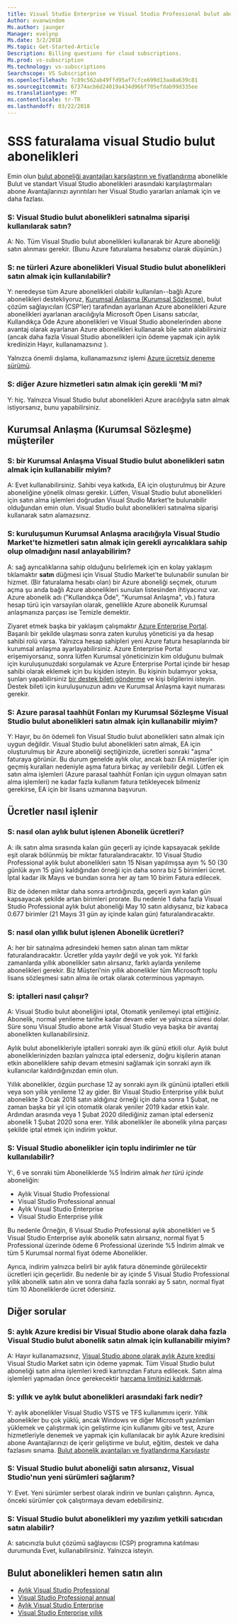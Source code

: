 ```yaml
---
title: Visual Studio Enterprise ve Visual Studio Professional bulut abonelikler için faturalama hakkında SSS
Author: evanwindom
Ms.author: jaunger
Manager: evelynp
Ms.date: 3/2/2018
Ms.topic: Get-Started-Article
Description: Billing questions for cloud subscriptions.
Ms.prod: vs-subscription
Ms.technology: vs-subscriptions
Searchscope: VS Subscription
ms.openlocfilehash: 7c89c562ab49ffd95af7cfce699d13aa8a639c81
ms.sourcegitcommit: 67374acb6d24019a434d96bf705efdab99d335ee
ms.translationtype: MT
ms.contentlocale: tr-TR
ms.lasthandoff: 03/22/2018
---
```

# <a name="visual-studio-cloud-subscriptions-billing-faq"></a>SSS faturalama visual Studio bulut abonelikleri
Emin olun [bulut aboneliği avantajları karşılaştırın ve fiyatlandırma](https://www.visualstudio.com/vs/pricing/) abonelikle Bulut ve standart Visual Studio abonelikleri arasındaki karşılaştırmaları abone Avantajlarınızı ayrıntıları her Visual Studio yararları anlamak için ve daha fazlası.

### <a name="q-can-i-buy-visual-studio-cloud-subscriptions-using-a-purchase-order"></a>S: Visual Studio bulut abonelikleri satınalma siparişi kullanılarak satın?
A: No. Tüm Visual Studio bulut abonelikleri kullanarak bir Azure aboneliği satın alınması gerekir. (Bunu Azure faturalama hesabınız olarak düşünün.)

### <a name="q-what-types-of-azure-subscriptions-can-be-used-to-buy-visual-studio-cloud-subscriptions"></a>S: ne türleri Azure abonelikleri Visual Studio bulut abonelikleri satın almak için kullanılabilir?
Y: neredeyse tüm Azure abonelikleri olabilir kullanılan--bağlı Azure abonelikleri destekliyoruz, [Kurumsal Anlaşma (Kurumsal Sözleşme)](https://azure.microsoft.com/pricing/enterprise-agreement/), bulut çözüm sağlayıcıları (CSP'ler) tarafından ayarlanan Azure abonelikleri Azure abonelikleri ayarlanan aracılığıyla Microsoft Open Lisansı satıcılar, Kullandıkça Öde Azure abonelikleri ve Visual Studio abonelerinden abone avantaj olarak ayarlanan Azure abonelikleri kullanarak bile satın alabilirsiniz (ancak daha fazla Visual Studio abonelikleri için ödeme yapmak için aylık kredinizin Hayır, kullanamazsınız ).

Yalnızca önemli dışlama, kullanamazsınız işlemi [Azure ücretsiz deneme sürümü](https://azure.microsoft.com/pricing/free-trial/).

### <a name="q-am-i-required-to-buy-other-azure-services"></a>S: diğer Azure hizmetleri satın almak için gerekli 'M mi?
Y: hiç. Yalnızca Visual Studio bulut abonelikleri Azure aracılığıyla satın almak istiyorsanız, bunu yapabilirsiniz. 

## <a name="enterprise-agreement-ea-customers"></a>Kurumsal Anlaşma (Kurumsal Sözleşme) müşteriler

### <a name="q-can-i-use-an-enterprise-agreement-to-buy-visual-studio-cloud-subscriptions"></a>S: bir Kurumsal Anlaşma Visual Studio bulut abonelikleri satın almak için kullanabilir miyim?

A: Evet kullanabilirsiniz. Sahibi veya katkıda, EA için oluşturulmuş bir Azure aboneliğine yönelik olması gerekir. Lütfen, Visual Studio bulut abonelikleri için satın alma işlemleri doğrudan Visual Studio Market'te bulunabilir olduğundan emin olun. Visual Studio bulut abonelikleri satınalma siparişi kullanarak satın alamazsınız. 

### <a name="q-how-can-i-tell-whether-i-have-the-necessary-privileges-to-buy-services-in-the-visual-studio-marketplace-through-my-organizations-enterprise-agreement"></a>S: kuruluşumun Kurumsal Anlaşma aracılığıyla Visual Studio Market'te hizmetleri satın almak için gerekli ayrıcalıklara sahip olup olmadığını nasıl anlayabilirim?

A: sağ ayrıcalıklarına sahip olduğunu belirlemek için en kolay yaklaşım tıklamaktır **satın** düğmesi için Visual Studio Market'te bulunabilir sunulan bir hizmet. (Bir faturalama hesabı olan) bir Azure aboneliği seçmek, oturum açma şu anda bağlı Azure abonelikleri sunulan listesinden ihtiyacınız var. Azure abonelik adı ("Kullandıkça Öde", "Kurumsal Anlaşma", vb.) fatura hesap türü için varsayılan olarak, genellikle Azure abonelik Kurumsal anlaşmanıza parçası ise Temizle demektir.

Ziyaret etmek başka bir yaklaşım çalışmaktır [Azure Enterprise Portal](http://ea.azure.com).  Başarılı bir şekilde ulaşması sonra zaten kuruluş yöneticisi ya da hesap sahibi rolü varsa. Yalnızca hesap sahipleri yeni Azure fatura hesaplarında bir kurumsal anlaşma ayarlayabilirsiniz. Azure Enterprise Portal erişemiyorsanız, sonra lütfen Kurumsal yöneticinizin kim olduğunu bulmak için kuruluşunuzdaki sorgulamak ve Azure Enterprise Portal içinde bir hesap sahibi olarak eklemek için bu kişiden isteyin.  Bu kişinin bulamıyor yoksa, şunları yapabilirsiniz [bir destek bileti gönderme](http://aka.ms/AzureEntSupport) ve kişi bilgilerini isteyin.  Destek bileti için kuruluşunuzun adını ve Kurumsal Anlaşma kayıt numarası gerekir.

### <a name="q-can-i-use-the-azure-monetary-commitment-funds-from-my-enterprise-agreement-to-buy-visual-studio-cloud-subscriptions"></a>S: Azure parasal taahhüt Fonları my Kurumsal Sözleşme Visual Studio bulut abonelikleri satın almak için kullanabilir miyim?

Y: Hayır, bu ön ödemeli fon Visual Studio bulut abonelikleri satın almak için uygun değildir. Visual Studio bulut abonelikleri satın almak, EA için oluşturulmuş bir Azure aboneliği seçtiğinizde, ücretleri sonraki "aşma" faturaya görünür. Bu durum genelde aylık olur, ancak bazı EA müşteriler için geçmiş kuralları nedeniyle aşma fatura birkaç ay verilebilir değil. Lütfen ek satın alma işlemleri (Azure parasal taahhüt Fonları için uygun olmayan satın alma işlemleri) ne kadar fazla kullanım fatura tetikleyecek bilmeniz gerekirse, EA için bir lisans uzmanına başvurun.

## <a name="how-charges-are-processed"></a>Ücretler nasıl işlenir

### <a name="q-how-are-monthly-cloud-subscription-charges-processed"></a>S: nasıl olan **aylık** bulut işlenen Abonelik ücretleri?
A: ilk satın alma sırasında kalan gün geçerli ay içinde kapsayacak şekilde eşit olarak bölünmüş bir miktar faturalandıracaktır. 10 Visual Studio Professional aylık bulut abonelikleri satın 15 Nisan yapılmışsa ayın % 50 (30 günlük ayın 15 gün) kaldığından örneği için daha sonra biz 5 birimleri ücret. İptal kadar ilk Mayıs ve bundan sonra her ay tam 10 birim Fatura edilecek.

Biz de ödenen miktar daha sonra artırdığınızda, geçerli ayın kalan gün kapsayacak şekilde artan birimleri prorate. Bu nedenle 1 daha fazla Visual Studio Professional aylık bulut aboneliği May 10 satın aldıysanız, biz kabaca 0.677 birimler (21 Mayıs 31 gün ay içinde kalan gün) faturalandıracaktır. 

### <a name="q-how-are-annual-cloud-subscription-charges-processed"></a>S: nasıl olan **yıllık** bulut işlenen Abonelik ücretleri?
A: her bir satınalma adresindeki hemen satın alınan tam miktar faturalandıracaktır. Ücretler yılda yayılır değil ve yok yok. Yıl farklı zamanlarda yıllık abonelikler satın alırsanız, farklı aylarda yenileme abonelikleri gerekir. Biz Müşteri'nin yıllık abonelikler tüm Microsoft toplu lisans sözleşmesi satın alma ile ortak olarak coterminous yapmayın.

### <a name="q-how-do-cancelations-work"></a>S: iptalleri nasıl çalışır?
A: Visual Studio bulut aboneliğini iptal, Otomatik yenilemeyi iptal ettiğiniz. Abonelik, normal yenileme tarihe kadar devam eder ve yalnızca süresi dolar. Süre sonu Visual Studio abone artık Visual Studio veya başka bir avantaj abonelikten kullanabilirsiniz.

Aylık bulut abonelikleriyle iptalleri sonraki ayın ilk günü etkili olur. Aylık bulut aboneliklerinizden bazıları yalnızca iptal ederseniz, doğru kişilerin atanan etkin aboneliklere sahip devam etmesini sağlamak için sonraki ayın ilk kullanıcılar kaldırdığınızdan emin olun.

Yıllık abonelikler, özgün purchase 12 ay sonraki ayın ilk gününü iptalleri etkili veya son yıllık yenileme 12 ay gider. Bir Visual Studio Enterprise yıllık bulut abonelikte 3 Ocak 2018 satın aldığınız örneği için daha sonra 1 Şubat, ne zaman başka bir yıl için otomatik olarak yeniler 2019 kadar etkin kalır. Ardından arasında veya 1 Şubat 2020 dilediğiniz zaman iptal ederseniz abonelik 1 Şubat 2020 sona erer. Yıllık abonelikler ile abonelik yılına parçası şekilde iptal etmek için indirim yoktur.

### <a name="q-what-kind-of-volume-discounts-are-available-for-visual-studio-subscriptions"></a>S: Visual Studio abonelikler için toplu indirimler ne tür kullanılabilir?

Y:, 6 ve sonraki tüm Aboneliklerde %5 İndirim almak *her türü içinde* aboneliğin:

* Aylık Visual Studio Professional
* Visual Studio Professional annual
* Aylık Visual Studio Enterprise
* Visual Studio Enterprise yıllık

Bu nedenle Örneğin, 6 Visual Studio Professional aylık abonelikleri ve 5 Visual Studio Enterprise aylık abonelik satın alırsanız, normal fiyat 5 Professional üzerinde ödeme 6 Professional üzerinde %5 İndirim almak ve tüm 5 Kurumsal normal fiyat ödeme Abonelikler.

Ayrıca, indirim yalnızca belirli bir aylık fatura döneminde görülecektir ücretleri için geçerlidir. Bu nedenle bir ay içinde 5 Visual Studio Professional yıllık abonelik satın alın ve sonra daha fazla sonraki ay 5 satın, normal fiyat tüm 10 Aboneliklerde ücret ödersiniz.

## <a name="other-questions"></a>Diğer sorular

### <a name="q-can-i-use-the-monthly-azure-credits-as-a-visual-studio-subscriber-to-buy-more-visual-studio-cloud-subscriptions"></a>S: aylık Azure kredisi bir Visual Studio abone olarak daha fazla Visual Studio bulut abonelik satın almak için kullanabilir miyim?

A: Hayır kullanamazsınız, [Visual Studio abone olarak aylık Azure kredisi](https://azure.microsoft.com/pricing/member-offers/credit-for-visual-studio-subscribers/) Visual Studio Market satın için ödeme yapmak. Tüm Visual Studio bulut aboneliği satın alma işlemleri kredi kartınızdan Fatura edilecek.
Satın alma işlemleri yapmadan önce gerekecektir [harcama limitinizi kaldırmak](https://azure.microsoft.com/pricing/spending-limits/).

### <a name="q-whats-the-difference-between-annual-and-monthly-cloud-subscriptions"></a>S: yıllık ve aylık bulut abonelikleri arasındaki fark nedir?

Y: aylık abonelikler Visual Studio VSTS ve TFS kullanımını içerir. Yıllık abonelikler bu çok yüklü, ancak Windows ve diğer Microsoft yazılımları yüklemek ve çalıştırmak için geliştirme için kullanımı gibi ve test, Azure hizmetleriyle denemek ve yapmak için kullanılacak bir aylık Azure kredisini abone Avantajlarınızı de içerir geliştirme ve bulut, eğitim, destek ve daha fazlasını sınama. 
[Bulut abonelik avantajları ve fiyatlandırma Karşılaştır](https://www.visualstudio.com/vs/pricing/)

### <a name="q-do-i-get-new-versions-of-visual-studio-if-i-buy-a-visual-studio-cloud-subscription"></a>S: Visual Studio bulut aboneliği satın alırsanız, Visual Studio'nun yeni sürümleri sağlarım?

Y: Evet. Yeni sürümler serbest olarak indirin ve bunları çalıştırın. Ayrıca, önceki sürümler çok çalıştırmaya devam edebilirsiniz. 

### <a name="q-can-i-buy-visual-studio-cloud-subscriptions-from-my-software-reseller"></a>S: Visual Studio bulut abonelikleri my yazılım yetkili satıcıdan satın alabilir?

A: satıcınızla bulut çözümü sağlayıcısı (CSP) programına katılması durumunda Evet, kullanabilirsiniz. Yalnızca isteyin.

## <a name="buy-cloud-subscriptions-now"></a>Bulut abonelikleri hemen satın alın

* [Aylık Visual Studio Professional](https://marketplace.visualstudio.com/items?itemName=ms.vs-professional-monthly)
* [Visual Studio Professional annual](https://marketplace.visualstudio.com/items?itemName=ms.vs-professional-annual)
* [Aylık Visual Studio Enterprise](https://marketplace.visualstudio.com/items?itemName=ms.vs-enterprise-monthly)
* [Visual Studio Enterprise yıllık](https://marketplace.visualstudio.com/items?itemName=ms.vs-enterprise-annual)